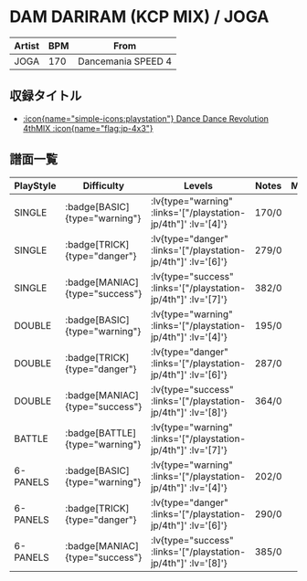 # DAM DARIRAM (KCP MIX) / JOGA

|Artist|BPM|From|
|------|---|----|
|JOGA|170|Dancemania SPEED 4|

## 収録タイトル

- [ :icon{name="simple-icons:playstation"} Dance Dance Revolution 4thMIX :icon{name="flag:jp-4x3"} ](/playstation-jp/4th)

## 譜面一覧

|PlayStyle|Difficulty|Levels|Notes|Movie|
|---------|----------|------|-----|-----|
|SINGLE| :badge[BASIC]{type="warning"} | :lv{type="warning" :links='["/playstation-jp/4th"]' :lv='[4]'} |170/0||
|SINGLE| :badge[TRICK]{type="danger"} | :lv{type="danger" :links='["/playstation-jp/4th"]' :lv='[6]'} |279/0||
|SINGLE| :badge[MANIAC]{type="success"} | :lv{type="success" :links='["/playstation-jp/4th"]' :lv='[7]'} |382/0||
|DOUBLE| :badge[BASIC]{type="warning"} | :lv{type="warning" :links='["/playstation-jp/4th"]' :lv='[4]'} |195/0||
|DOUBLE| :badge[TRICK]{type="danger"} | :lv{type="danger" :links='["/playstation-jp/4th"]' :lv='[6]'} |287/0||
|DOUBLE| :badge[MANIAC]{type="success"} | :lv{type="success" :links='["/playstation-jp/4th"]' :lv='[8]'} |364/0||
|BATTLE| :badge[BATTLE]{type="warning"} | :lv{type="warning" :links='["/playstation-jp/4th"]' :lv='[7]'} |||
|6-PANELS| :badge[BASIC]{type="warning"} | :lv{type="warning" :links='["/playstation-jp/4th"]' :lv='[4]'} |202/0||
|6-PANELS| :badge[TRICK]{type="danger"} | :lv{type="danger" :links='["/playstation-jp/4th"]' :lv='[6]'} |290/0||
|6-PANELS| :badge[MANIAC]{type="success"} | :lv{type="success" :links='["/playstation-jp/4th"]' :lv='[8]'} |385/0||
